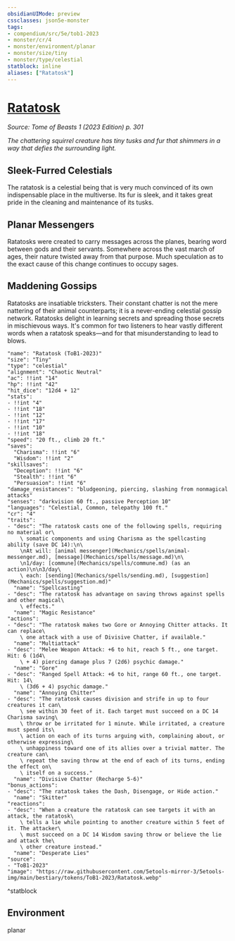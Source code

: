 ```yaml
---
obsidianUIMode: preview
cssclasses: json5e-monster
tags:
- compendium/src/5e/tob1-2023
- monster/cr/4
- monster/environment/planar
- monster/size/tiny
- monster/type/celestial
statblock: inline
aliases: ["Ratatosk"]
---
```

# [Ratatosk](Mechanics\bestiary\celestial/ratatosk-tob1-2023.md)
*Source: Tome of Beasts 1 (2023 Edition) p. 301*  

*The chattering squirrel creature has tiny tusks and fur that shimmers in a way that defies the surrounding light.*

## Sleek-Furred Celestials

The ratatosk is a celestial being that is very much convinced of its own indispensable place in the multiverse. Its fur is sleek, and it takes great pride in the cleaning and maintenance of its tusks.

## Planar Messengers

Ratatosks were created to carry messages across the planes, bearing word between gods and their servants. Somewhere across the vast march of ages, their nature twisted away from that purpose. Much speculation as to the exact cause of this change continues to occupy sages.

## Maddening Gossips

Ratatosks are insatiable tricksters. Their constant chatter is not the mere nattering of their animal counterparts; it is a never-ending celestial gossip network. Ratatosks delight in learning secrets and spreading those secrets in mischievous ways. It's common for two listeners to hear vastly different words when a ratatosk speaks—and for that misunderstanding to lead to blows.

```statblock
"name": "Ratatosk (ToB1-2023)"
"size": "Tiny"
"type": "celestial"
"alignment": "Chaotic Neutral"
"ac": !!int "14"
"hp": !!int "42"
"hit_dice": "12d4 + 12"
"stats":
- !!int "4"
- !!int "18"
- !!int "12"
- !!int "17"
- !!int "10"
- !!int "18"
"speed": "20 ft., climb 20 ft."
"saves":
  "Charisma": !!int "6"
  "Wisdom": !!int "2"
"skillsaves":
  "Deception": !!int "6"
  "Stealth": !!int "6"
  "Persuasion": !!int "6"
"damage_resistances": "bludgeoning, piercing, slashing from nonmagical attacks"
"senses": "darkvision 60 ft., passive Perception 10"
"languages": "Celestial, Common, telepathy 100 ft."
"cr": "4"
"traits":
- "desc": "The ratatosk casts one of the following spells, requiring no material or\
    \ somatic components and using Charisma as the spellcasting ability (save DC 14):\n\
    \nAt will: [animal messenger](Mechanics/spells/animal-messenger.md), [message](Mechanics/spells/message.md)\n\
    \n1/day: [commune](Mechanics/spells/commune.md) (as an action)\n\n3/day\
    \ each: [sending](Mechanics/spells/sending.md), [suggestion](Mechanics/spells/suggestion.md)"
  "name": "Spellcasting"
- "desc": "The ratatosk has advantage on saving throws against spells and other magical\
    \ effects."
  "name": "Magic Resistance"
"actions":
- "desc": "The ratatosk makes two Gore or Annoying Chitter attacks. It can replace\
    \ one attack with a use of Divisive Chatter, if available."
  "name": "Multiattack"
- "desc": "Melee Weapon Attack: +6 to hit, reach 5 ft., one target. Hit: 6 (1d4\
    \ + 4) piercing damage plus 7 (2d6) psychic damage."
  "name": "Gore"
- "desc": "Ranged Spell Attack: +6 to hit, range 60 ft., one target. Hit: 14\
    \ (3d6 + 4) psychic damage."
  "name": "Annoying Chitter"
- "desc": "The ratatosk causes division and strife in up to four creatures it can\
    \ see within 30 feet of it. Each target must succeed on a DC 14 Charisma saving\
    \ throw or be irritated for 1 minute. While irritated, a creature must spend its\
    \ action on each of its turns arguing with, complaining about, or otherwise expressing\
    \ unhappiness toward one of its allies over a trivial matter. The creature can\
    \ repeat the saving throw at the end of each of its turns, ending the effect on\
    \ itself on a success."
  "name": "Divisive Chatter (Recharge 5-6)"
"bonus_actions":
- "desc": "The ratatosk takes the Dash, Disengage, or Hide action."
  "name": "Skitter"
"reactions":
- "desc": "When a creature the ratatosk can see targets it with an attack, the ratatosk\
    \ tells a lie while pointing to another creature within 5 feet of it. The attacker\
    \ must succeed on a DC 14 Wisdom saving throw or believe the lie and attack the\
    \ other creature instead."
  "name": "Desperate Lies"
"source":
- "ToB1-2023"
"image": "https://raw.githubusercontent.com/5etools-mirror-3/5etools-img/main/bestiary/tokens/ToB1-2023/Ratatosk.webp"
```
^statblock

## Environment

planar